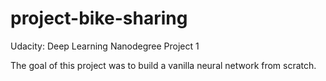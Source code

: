# project-bike-sharing

Udacity: Deep Learning Nanodegree Project 1

The goal of this project was to build a vanilla neural network from scratch. 

